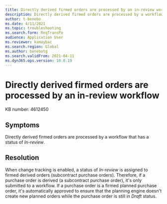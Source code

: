 ```yaml
---
title: Directly derived firmed orders are processed by an in-review workflow
description: Directly derived firmed orders are processed by a workflow that has a status of In-review.
author: t-benebo
ms.date: 4/11/2021
ms.topic: troubleshooting
ms.search.form: ReqTransPo
audience: Application User
ms.reviewer: kamaybac
ms.search.region: Global
ms.author: benebotg
ms.search.validFrom: 2021-04-11
ms.dyn365.ops.version: 10.0.19
---
```


# Directly derived firmed orders are processed by an in-review workflow

KB number: 4612450

## Symptoms

Directly derived firmed orders are processed by a workflow that has a status of *In-review*.

## Resolution

When change tracking is enabled, a status of *In-review* is assigned to firmed derived orders (subcontract purchase orders). Therefore, if a purchase order is derived (a subcontract purchase order), it's only submitted to a workflow. If a purchase order is a firmed planned purchase order, it's automatically approved to ensure that the planning engine doesn't create new planned orders while the purchase order is still in *Draft* status.

